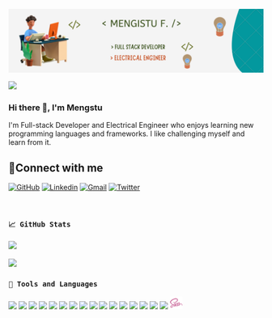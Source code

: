![I am Full Stack Developer, Electrical Engineer](img/Banner.png)

 
![](https://komarev.com/ghpvc/?username=mengiefen&color=0a8c91&style=for-the-badge)
<h3 align="left" >Hi there 👋, I'm Mengstu</h3>

<p>I'm Full-stack Developer and Electrical Engineer who enjoys learning new programming languages and frameworks. I like challenging myself and learn from it.</p>


<h2>🤝Connect with me</h2>

 
[![GitHub](https://badgen.net/badge/icon/github?icon=github&label)](https://github.com/mengiefen)
[![Linkedin](https://img.shields.io/badge/-LinkedIn-blue?style=flat&logo=Linkedin&logoColor=white)](https://www.linkedin.com/in/mengefen/)
[![Gmail](https://img.shields.io/badge/-Gmail-c14438?style=flat&logo=Gmail&logoColor=white)](mailto:mengefen@gmail.com)
[![Twitter](https://badgen.net/badge/icon/twitter?icon=twitter&label)](https://twitter.com/MengistuFentaw)

<br/>

### ` 📈 GitHub Stats `

<a href="https://github.com/anuraghazra/convoychat">
  <img align="center" src="https://github-readme-stats.vercel.app/api/top-langs/?username=mengiefen&layout=compact" />
</a>

<br/>
<br/>

<a href="https://github.com/anuraghazra/github-readme-stats">
  <img align="center" src="https://github-readme-stats.vercel.app/api?username=mengiefen&show_icons=true" />
</a>



<br/>

### `💼 Tools and Languages`

<!-- <p align="left"><img src = "https://img.shields.io/badge/-HTML5-E34F26?style=flat&logo=html5&logoColor=white">
<img src = "https://img.shields.io/badge/-CSS3-1572B6?style=flat&logo=css3&logoColor=white">
<img src="https://img.shields.io/badge/-JavaScript-eed718?style=flat&logo=javascript&logoColor=ffffff">
<img src="https://img.shields.io/badge/Python-3776AB?style=flat&logo=python&logoColor=white">
<img src="https://img.shields.io/badge/C-00599C?style=flat&logo=c&logoColor=white">
<img src="http://img.shields.io/badge/-Git-F1502F?style=flat&logo=git&logoColor=FFFFFF">
<img src="http://img.shields.io/badge/-Github-000000?style=flat&logo=github&logoColor=FFFFFF">
<img src = "https://img.shields.io/badge/Ruby-CC342D?style=flat&logo=ruby&logoColor=white">
![NPM](https://img.shields.io/badge/NPM-%23000000.svg?style=for-the-badge&logo=npm&logoColor=white)
</p>
<br/> -->

<!-- <table width="120px">
    <tbody>
        <tr valign="top">
         <td width="55px" align="center">
           <img height="16px" src="https://cdn.jsdelivr.net/gh/devicons/devicon/icons/javascript/javascript-original.svg" />          
            </td>
            <td width="55px" align="center">    
            <img height="16px" src="https://cdn.jsdelivr.net/gh/devicons/devicon/icons/react/react-original.svg">
            </td>
            <td width="55px" align="center">        
            <img height="24px" src="https://cdn.jsdelivr.net/gh/devicons/devicon/icons/html5/html5-original.svg">
            </td>
            <td width="55px" align="center">        
            <img height="24px" src="https://cdn.jsdelivr.net/gh/devicons/devicon/icons/css3/css3-original.svg">
            </td>
        </tr>
        <tr valign="top">
          <td width="55px" align="center">      
            <img  src="https://cdn.jsdelivr.net/gh/devicons/devicon/icons/python/python-original.svg">
            </td>
            <td width="55px" align="center">                  
            <img  src="https://cdn.jsdelivr.net/gh/devicons/devicon/icons/ruby/ruby-plain-wordmark.svg" />          
            </td>
            <td width="55px" align="center">  
            <img src="https://cdn.jsdelivr.net/gh/devicons/devicon/icons/c/c-original.svg" />          
            <td width="55px" align="center">           
            <img  src="https://cdn.jsdelivr.net/gh/devicons/devicon/icons/canva/canva-original.svg">
            </td>
        </tr>
      <tr valign="top">
            <td width="55px" align="center">      
            <img src="https://cdn.jsdelivr.net/gh/devicons/devicon/icons/django/django-plain.svg" />          
            </td>
            <td width="55px" align="center">             
            <img src="https://cdn.jsdelivr.net/gh/devicons/devicon/icons/rails/rails-plain.svg" />            
            </td>
            <td width="55px" align="center">            
            <img src="https://cdn.jsdelivr.net/gh/devicons/devicon/icons/nextjs/nextjs-original.svg" />          
            <td width="55px" align="center">            
            <img src="https://cdn.jsdelivr.net/gh/devicons/devicon/icons/qt/qt-original.svg" />          
            </td>
        </tr>
        <tr valign="top">
         <td width="55px" align="center">      
         <img src="https://cdn.jsdelivr.net/gh/devicons/devicon/icons/git/git-original.svg" />         
         </td>
         <td width="55px" align="center">     
            <img src="https://cdn.jsdelivr.net/gh/devicons/devicon/icons/github/github-original-wordmark.svg" />                      
         </td>
         <td width="55px" align="center">
             <img src="https://cdn.jsdelivr.net/gh/devicons/devicon/icons/npm/npm-original-wordmark.svg" />                    
         <td width="55px" align="center">       
            <img src="https://cdn.jsdelivr.net/gh/devicons/devicon/icons/nodejs/nodejs-plain.svg" />                  
         </td>
        </tr>          
    </tbody>
</table> -->
<p>
  <img height="25px" src="https://cdn.jsdelivr.net/gh/devicons/devicon/icons/javascript/javascript-original.svg" />
  <img height="25px" src="https://cdn.jsdelivr.net/gh/devicons/devicon/icons/react/react-original.svg">
  <img height="25px" src="https://cdn.jsdelivr.net/gh/devicons/devicon/icons/html5/html5-original.svg">
  <img height="25px" src="https://cdn.jsdelivr.net/gh/devicons/devicon/icons/css3/css3-original.svg">
  <img height="25px" src="https://cdn.jsdelivr.net/gh/devicons/devicon/icons/python/python-original.svg">
  <img  height="25px" src="https://cdn.jsdelivr.net/gh/devicons/devicon/icons/ruby/ruby-plain-wordmark.svg" />
  <img height="25px" src="https://cdn.jsdelivr.net/gh/devicons/devicon/icons/c/c-original.svg" />
  <img  height="25px" src="https://cdn.jsdelivr.net/gh/devicons/devicon/icons/canva/canva-original.svg">
  <img height="25px" src="https://cdn.jsdelivr.net/gh/devicons/devicon/icons/django/django-plain.svg" /> 
  <img height="25px" src="https://cdn.jsdelivr.net/gh/devicons/devicon/icons/rails/rails-plain.svg" />
  <img height="25px" src="https://cdn.jsdelivr.net/gh/devicons/devicon/icons/nextjs/nextjs-original.svg" />
  <img height="25px" src="https://cdn.jsdelivr.net/gh/devicons/devicon/icons/qt/qt-original.svg" />      
  <img height="25px" src="https://cdn.jsdelivr.net/gh/devicons/devicon/icons/git/git-original.svg" /> 
  <img height="25px" src="https://cdn.jsdelivr.net/gh/devicons/devicon/icons/github/github-original-wordmark.svg" />
  <img height="25px" src="https://cdn.jsdelivr.net/gh/devicons/devicon/icons/npm/npm-original-wordmark.svg" />
  <img height="25px" src="https://cdn.jsdelivr.net/gh/devicons/devicon/icons/nodejs/nodejs-plain.svg" />
  <img src="https://github.com/devicons/devicon/blob/master/icons/sass/sass-original.svg" alt="sass" width="25" height="25"/>
 </p>


<!-- ![JavaScript](https://img.shields.io/badge/javascript-%23323330.svg?style=for-the-badge&logo=javascript&logoColor=%23F7DF1) -->
<!-- ![JavaScript](https://img.shields.io/badge/HTML5-E34F26?style=for-the-badge&logo=html5&logoColor=white) -->
<!-- ![Python](https://img.shields.io/badge/python-3670A0?style=for-the-badge&logo=python&logoColor=ffdd54) -->
<!-- ![RUBY](https://img.shields.io/badge/Ruby-CC342D?style=for-the-badge&logo=ruby&logoColor=white) -->
<!-- [![Ruby](https://badgen.net/badge/icon/ruby?icon=ruby&label)](https://https://ruby-lang.org/) -->
<!-- ![React](https://img.shields.io/badge/react-%2320232a.svg?style=for-the-badge&logo=react&logoColor=%2361DAFB) -->
<!-- ![Redux](https://img.shields.io/badge/redux-%23593d88.svg?style=for-the-badge&logo=redux&logoColor=white) -->
<!-- ![Next.js](https://img.shields.io/badge/next.js-000000?style=for-the-badge&logo=nextdotjs&logoColor=white) -->
<!-- ![Bootstrap](https://img.shields.io/badge/bootstrap-%23563D7C.svg?style=for-the-badge&logo=bootstrap&logoColor=white) -->
<!-- ![SASS](https://img.shields.io/badge/Sass-CC6699?style=for-the-badge&logo=sass&logoColor=white) -->
<!-- ![STYLED-COMPONENTS](https://img.shields.io/badge/styled--components-DB7093?style=for-the-badge&logo=styled-components&logoColor=white) -->
<!-- ![ESLint](https://img.shields.io/badge/ESLint-4B3263?style=for-the-badge&logo=eslint&logoColor=white) -->
<!-- ![Arduino](https://img.shields.io/badge/-Arduino-00979D?style=for-the-badge&logo=Arduino&logoColor=white) -->
<!-- ![Jest](https://img.shields.io/badge/-jest-%23C21325?style=for-the-badge&logo=jest&logoColor=white) -->
<!-- ![Postgres](https://img.shields.io/badge/postgres-%23316192.svg?style=for-the-badge&logo=postgresql&logoColor=white) -->
